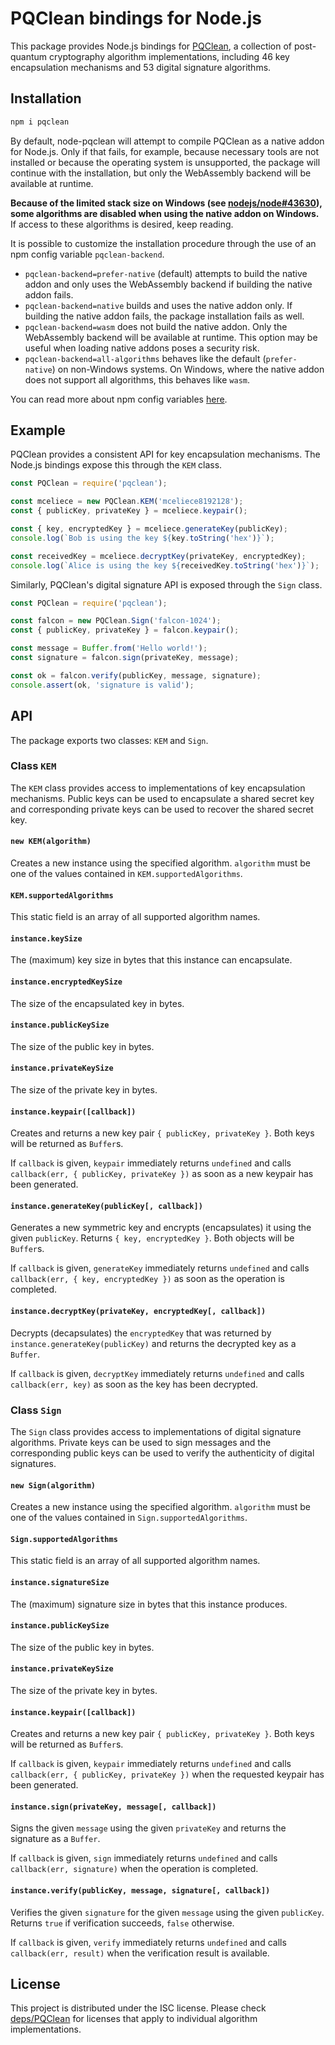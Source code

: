 # PQClean bindings for Node.js

This package provides Node.js bindings for [PQClean][], a collection of
post-quantum cryptography algorithm implementations, including 46 key
encapsulation mechanisms and 53 digital signature algorithms.

## Installation

```sh
npm i pqclean
```

By default, node-pqclean will attempt to compile PQClean as a native addon for
Node.js. Only if that fails, for example, because necessary tools are not
installed or because the operating system is unsupported, the package will
continue with the installation, but only the WebAssembly backend will be
available at runtime.

**Because of the limited stack size on Windows (see [nodejs/node#43630][]), some
algorithms are disabled when using the native addon on Windows.** If access to
these algorithms is desired, keep reading.

It is possible to customize the installation procedure through the use of an npm
config variable `pqclean-backend`.

* `pqclean-backend=prefer-native` (default) attempts to build the native addon
  and only uses the WebAssembly backend if building the native addon fails.
* `pqclean-backend=native` builds and uses the native addon only. If building
  the native addon fails, the package installation fails as well.
* `pqclean-backend=wasm` does not build the native addon. Only the WebAssembly
  backend will be available at runtime. This option may be useful when loading
  native addons poses a security risk.
* `pqclean-backend=all-algorithms` behaves like the default (`prefer-native`)
  on non-Windows systems. On Windows, where the native addon does not support
  all algorithms, this behaves like `wasm`.

You can read more about npm config variables
[here](https://docs.npmjs.com/cli/v8/using-npm/config).

## Example

PQClean provides a consistent API for key encapsulation mechanisms. The Node.js
bindings expose this through the `KEM` class.

```javascript
const PQClean = require('pqclean');

const mceliece = new PQClean.KEM('mceliece8192128');
const { publicKey, privateKey } = mceliece.keypair();

const { key, encryptedKey } = mceliece.generateKey(publicKey);
console.log(`Bob is using the key ${key.toString('hex')}`);

const receivedKey = mceliece.decryptKey(privateKey, encryptedKey);
console.log(`Alice is using the key ${receivedKey.toString('hex')}`);
```

Similarly, PQClean's digital signature API is exposed through the `Sign` class.

```javascript
const PQClean = require('pqclean');

const falcon = new PQClean.Sign('falcon-1024');
const { publicKey, privateKey } = falcon.keypair();

const message = Buffer.from('Hello world!');
const signature = falcon.sign(privateKey, message);

const ok = falcon.verify(publicKey, message, signature);
console.assert(ok, 'signature is valid');
```

## API

The package exports two classes: `KEM` and `Sign`.

### Class `KEM`

The `KEM` class provides access to implementations of key encapsulation
mechanisms. Public keys can be used to encapsulate a shared secret key and
corresponding private keys can be used to recover the shared secret key.

#### `new KEM(algorithm)`

Creates a new instance using the specified algorithm. `algorithm` must be one of
the values contained in `KEM.supportedAlgorithms`.

#### `KEM.supportedAlgorithms`

This static field is an array of all supported algorithm names.

#### `instance.keySize`

The (maximum) key size in bytes that this instance can encapsulate.

#### `instance.encryptedKeySize`

The size of the encapsulated key in bytes.

#### `instance.publicKeySize`

The size of the public key in bytes.

#### `instance.privateKeySize`

The size of the private key in bytes.

#### `instance.keypair([callback])`

Creates and returns a new key pair `{ publicKey, privateKey }`. Both keys will
be returned as `Buffer`s.

If `callback` is given, `keypair` immediately returns `undefined` and calls
`callback(err, { publicKey, privateKey })` as soon as a new keypair has been
generated.

#### `instance.generateKey(publicKey[, callback])`

Generates a new symmetric key and encrypts (encapsulates) it using the given
`publicKey`. Returns `{ key, encryptedKey }`. Both objects will be `Buffer`s.

If `callback` is given, `generateKey` immediately returns `undefined` and calls
`callback(err, { key, encryptedKey })` as soon as the operation is completed.

#### `instance.decryptKey(privateKey, encryptedKey[, callback])`

Decrypts (decapsulates) the `encryptedKey` that was returned by
`instance.generateKey(publicKey)` and returns the decrypted key as a `Buffer`.

If `callback` is given, `decryptKey` immediately returns `undefined` and
calls `callback(err, key)` as soon as the key has been decrypted.

### Class `Sign`

The `Sign` class provides access to implementations of digital signature
algorithms. Private keys can be used to sign messages and the corresponding
public keys can be used to verify the authenticity of digital signatures.

#### `new Sign(algorithm)`

Creates a new instance using the specified algorithm. `algorithm` must be one of
the values contained in `Sign.supportedAlgorithms`.

#### `Sign.supportedAlgorithms`

This static field is an array of all supported algorithm names.

#### `instance.signatureSize`

The (maximum) signature size in bytes that this instance produces.

#### `instance.publicKeySize`

The size of the public key in bytes.

#### `instance.privateKeySize`

The size of the private key in bytes.

#### `instance.keypair([callback])`

Creates and returns a new key pair `{ publicKey, privateKey }`. Both keys will
be returned as `Buffer`s.

If `callback` is given, `keypair` immediately returns `undefined` and calls
`callback(err, { publicKey, privateKey })` when the requested keypair has been
generated.

#### `instance.sign(privateKey, message[, callback])`

Signs the given `message` using the given `privateKey` and returns the signature
as a `Buffer`.

If `callback` is given, `sign` immediately returns `undefined` and calls
`callback(err, signature)` when the operation is completed.

#### `instance.verify(publicKey, message, signature[, callback])`

Verifies the given `signature` for the given `message` using the given
`publicKey`. Returns `true` if verification succeeds, `false` otherwise.

If `callback` is given, `verify` immediately returns `undefined` and
calls `callback(err, result)` when the verification result is available.

## License

This project is distributed under the ISC license. Please check
[deps/PQClean](deps) for licenses that apply to individual algorithm
implementations.

[PQClean]: https://github.com/PQClean/PQClean
[nodejs/node#43630]: https://github.com/nodejs/node/issues/43630
